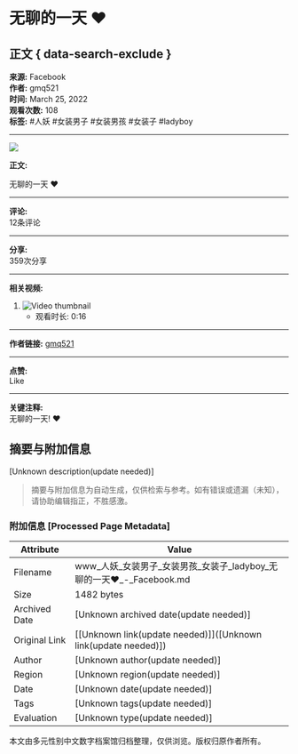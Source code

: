 # 无聊的一天 ❤️

## 正文 { data-search-exclude }


**来源:** Facebook  
**作者:** gmq521  
**时间:** March 25, 2022  
**观看次数:** 108  
**标签:** #人妖 #女装男子 #女装男孩 #女装子 #ladyboy  

---

![](https://scontent-sjc3-1.xx.fbcdn.net/v/t15.5256-10/120919026_685752775649803_8094265521758400070_n.jpg?_nc_cat=109&ccb=1-7&_nc_sid=50ce42&_nc_ohc=RwvF2b_-7ZcQ7kNvgF72dtn&_nc_zt=23&_nc_ht=scontent-sjc3-1.xx&_nc_gid=AFO-3DyEt4vgmlQP1lsaNtY&oh=00_AYA113hNVTLbzXSCKl8l8z-Md-LS4RcH2TXWDe59SQpBmA&oe=67954FF6)

**正文:**

无聊的一天 ❤️

---

**评论:**  
12条评论  

---  

**分享:**  
359次分享  

---  

**相关视频:**

1. ![Video thumbnail](https://scontent-sjc3-1.xx.fbcdn.net/v/t15.13418-10/275517679_1353889818372349_8132430144993645470_n.jpg?stp=dst-jpg_p206x206_tt6&_nc_cat=107&ccb=1-7&_nc_sid=ace027&_nc_ohc=29Wwesnc12UQ7kNvgFwlywO&_nc_zt=23&_nc_ht=scontent-sjc3-1.xx&_nc_gid=AhHbJzSrW3jAIZR7zFM1PxT&oh=00_AYAe-oWx6zTRIYkOEf3d179-H3D_IQPFMMuL2bm0De0Law&oe=679541A5)
   - 观看时长: 0:16

---

**作者链接:** [gmq521](https://www.facebook.com/people/gmq521/100068604407562/?__tn__=-UC)  

---  

**点赞:**  
Like  

---  

**关键注释:**  
无聊的一天! ❤️  

<!-- tcd_original_link https://www.facebook.com/100068604407562/videos/%E4%BA%BA%E5%A6%96-%E5%A5%B3%E8%A3%85%E7%94%B7%E5%AD%90-%E5%A5%B3%E8%A3%85%E7%94%B7%E5%AD%A9-%E5%A5%B3%E8%A3%85%E5%AD%90-ladyboy-%E6%97%A0%E8%81%8A%E7%9A%84%E4%B8%80%E5%A4%A9%EF%B8%8F/685752622316485/ -->


## 摘要与附加信息

<!-- tcd_abstract -->
[Unknown description(update needed)]
<!-- tcd_abstract_end -->

> 摘要与附加信息为自动生成，仅供检索与参考。如有错误或遗漏（未知），请协助编辑指正，不胜感激。

### 附加信息 [Processed Page Metadata]

| Attribute       | Value                                  |
|-----------------|----------------------------------------|
| Filename        | www_人妖_女装男子_女装男孩_女装子_ladyboy_无聊的一天❤️_-_Facebook.md                             |
| Size            | 1482 bytes                           |
| Archived Date   | [Unknown archived date(update needed)]                             |
| Original Link   | [[Unknown link(update needed)]]([Unknown link(update needed)])                       |
| Author          | [Unknown author(update needed)]                               |
| Region          | [Unknown region(update needed)]                               |
| Date            | [Unknown date(update needed)]                                 |
| Tags            | [Unknown tags(update needed)]                                 |
| Evaluation            | [Unknown type(update needed)]                                 |
<!-- tcd_table_end -->

本文由多元性别中文数字档案馆归档整理，仅供浏览。版权归原作者所有。
